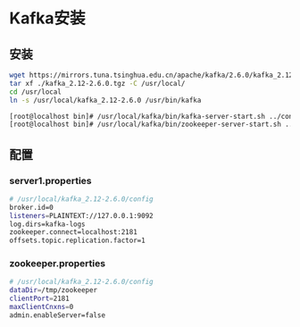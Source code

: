 # Kafka安装

## 安装
```bash
wget https://mirrors.tuna.tsinghua.edu.cn/apache/kafka/2.6.0/kafka_2.12-2.6.0.tgz
tar xf ./kafka_2.12-2.6.0.tgz -C /usr/local/
cd /usr/local
ln -s /usr/local/kafka_2.12-2.6.0 /usr/bin/kafka
```

````bash
[root@localhost bin]# /usr/local/kafka/bin/kafka-server-start.sh ../config/server1.properties
[root@localhost bin]# /usr/local/kafka/bin/zookeeper-server-start.sh ../config/zookeeper.properties
````

## 配置
### server1.properties
````bash
# /usr/local/kafka_2.12-2.6.0/config
broker.id=0
listeners=PLAINTEXT://127.0.0.1:9092
log.dirs=kafka-logs
zookeeper.connect=localhost:2181
offsets.topic.replication.factor=1
````

### zookeeper.properties
````bash
# /usr/local/kafka_2.12-2.6.0/config
dataDir=/tmp/zookeeper
clientPort=2181
maxClientCnxns=0
admin.enableServer=false
````
